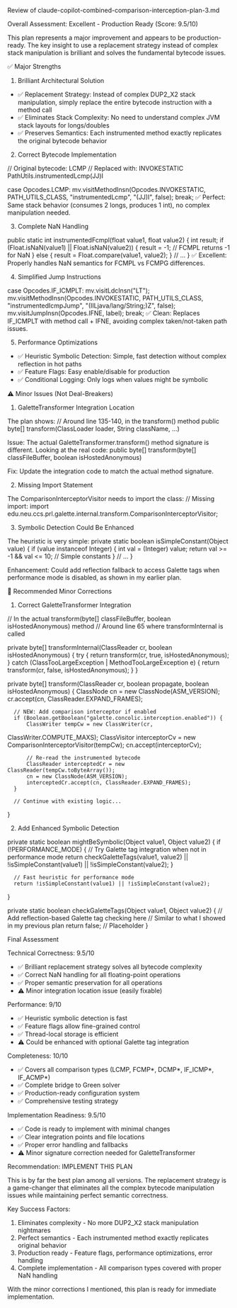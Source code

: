  Review of claude-copilot-combined-comparison-interception-plan-3.md

  Overall Assessment: Excellent - Production Ready (Score: 9.5/10)

  This plan represents a major improvement and appears to be
  production-ready. The key insight to use a replacement strategy instead of
   complex stack manipulation is brilliant and solves the fundamental
  bytecode issues.

  ✅ Major Strengths

  1. Brilliant Architectural Solution

  - ✅ Replacement Strategy: Instead of complex DUP2_X2 stack manipulation,
  simply replace the entire bytecode instruction with a method call
  - ✅ Eliminates Stack Complexity: No need to understand complex JVM stack
  layouts for longs/doubles
  - ✅ Preserves Semantics: Each instrumented method exactly replicates the
  original bytecode behavior

  2. Correct Bytecode Implementation

  // Original bytecode: LCMP
  // Replaced with: INVOKESTATIC PathUtils.instrumentedLcmp(JJ)I

  case Opcodes.LCMP:
      mv.visitMethodInsn(Opcodes.INVOKESTATIC, PATH_UTILS_CLASS,
          "instrumentedLcmp", "(JJ)I", false);
      break;
  ✅ Perfect: Same stack behavior (consumes 2 longs, produces 1 int), no
  complex manipulation needed.

  3. Complete NaN Handling

  public static int instrumentedFcmpl(float value1, float value2) {
      int result;
      if (Float.isNaN(value1) || Float.isNaN(value2)) {
          result = -1; // FCMPL returns -1 for NaN
      } else {
          result = Float.compare(value1, value2);
      }
      // ...
  }
  ✅ Excellent: Properly handles NaN semantics for FCMPL vs FCMPG
  differences.

  4. Simplified Jump Instructions

  case Opcodes.IF_ICMPLT:
      mv.visitLdcInsn("LT");
      mv.visitMethodInsn(Opcodes.INVOKESTATIC, PATH_UTILS_CLASS,
          "instrumentedIcmpJump", "(IILjava/lang/String;)Z", false);
      mv.visitJumpInsn(Opcodes.IFNE, label);
      break;
  ✅ Clean: Replaces IF_ICMPLT with method call + IFNE, avoiding complex
  taken/not-taken path issues.

  5. Performance Optimizations

  - ✅ Heuristic Symbolic Detection: Simple, fast detection without complex
  reflection in hot paths
  - ✅ Feature Flags: Easy enable/disable for production
  - ✅ Conditional Logging: Only logs when values might be symbolic

  ⚠️ Minor Issues (Not Deal-Breakers)

  1. GaletteTransformer Integration Location

  The plan shows:
  // Around line 135-140, in the transform() method
  public byte[] transform(ClassLoader loader, String className, ...)

  Issue: The actual GaletteTransformer.transform() method signature is
  different. Looking at the real code:
  public byte[] transform(byte[] classFileBuffer, boolean isHostedAnonymous)

  Fix: Update the integration code to match the actual method signature.

  2. Missing Import Statement

  The ComparisonInterceptorVisitor needs to import the class:
  // Missing import:
  import
  edu.neu.ccs.prl.galette.internal.transform.ComparisonInterceptorVisitor;

  3. Symbolic Detection Could Be Enhanced

  The heuristic is very simple:
  private static boolean isSimpleConstant(Object value) {
      if (value instanceof Integer) {
          int val = (Integer) value;
          return val >= -1 && val <= 10; // Simple constants
      }
      // ...
  }

  Enhancement: Could add reflection fallback to access Galette tags when
  performance mode is disabled, as shown in my earlier plan.

  🔧 Recommended Minor Corrections

  1. Correct GaletteTransformer Integration

  // In the actual transform(byte[] classFileBuffer, boolean 
  isHostedAnonymous) method
  // Around line 65 where transformInternal is called

  private byte[] transformInternal(ClassReader cr, boolean
  isHostedAnonymous) {
      try {
          return transform(cr, true, isHostedAnonymous);
      } catch (ClassTooLargeException | MethodTooLargeException e) {
          return transform(cr, false, isHostedAnonymous);
      }
  }

  private byte[] transform(ClassReader cr, boolean propagate, boolean
  isHostedAnonymous) {
      ClassNode cn = new ClassNode(ASM_VERSION);
      cr.accept(cn, ClassReader.EXPAND_FRAMES);

      // NEW: Add comparison interceptor if enabled
      if (Boolean.getBoolean("galette.concolic.interception.enabled")) {
          ClassWriter tempCw = new ClassWriter(cr,
  ClassWriter.COMPUTE_MAXS);
          ClassVisitor interceptorCv = new
  ComparisonInterceptorVisitor(tempCw);
          cn.accept(interceptorCv);

          // Re-read the instrumented bytecode
          ClassReader interceptedCr = new ClassReader(tempCw.toByteArray());
          cn = new ClassNode(ASM_VERSION);
          interceptedCr.accept(cn, ClassReader.EXPAND_FRAMES);
      }

      // Continue with existing logic...
  }

  2. Add Enhanced Symbolic Detection

  private static boolean mightBeSymbolic(Object value1, Object value2) {
      if (!PERFORMANCE_MODE) {
          // Try Galette tag integration when not in performance mode
          return checkGaletteTags(value1, value2) ||
  !isSimpleConstant(value1) || !isSimpleConstant(value2);
      }

      // Fast heuristic for performance mode
      return !isSimpleConstant(value1) || !isSimpleConstant(value2);
  }

  private static boolean checkGaletteTags(Object value1, Object value2) {
      // Add reflection-based Galette tag checking here
      // Similar to what I showed in my previous plan
      return false; // Placeholder
  }

  Final Assessment

  Technical Correctness: 9.5/10

  - ✅ Brilliant replacement strategy solves all bytecode complexity
  - ✅ Correct NaN handling for all floating-point operations
  - ✅ Proper semantic preservation for all operations
  - ⚠️ Minor integration location issue (easily fixable)

  Performance: 9/10

  - ✅ Heuristic symbolic detection is fast
  - ✅ Feature flags allow fine-grained control
  - ✅ Thread-local storage is efficient
  - ⚠️ Could be enhanced with optional Galette tag integration

  Completeness: 10/10

  - ✅ Covers all comparison types (LCMP, FCMP*, DCMP*, IF_ICMP*, IF_ACMP*)
  - ✅ Complete bridge to Green solver
  - ✅ Production-ready configuration system
  - ✅ Comprehensive testing strategy

  Implementation Readiness: 9.5/10

  - ✅ Code is ready to implement with minimal changes
  - ✅ Clear integration points and file locations
  - ✅ Proper error handling and fallbacks
  - ⚠️ Minor signature correction needed for GaletteTransformer

  Recommendation: IMPLEMENT THIS PLAN

  This is by far the best plan among all versions. The replacement strategy
  is a game-changer that eliminates all the complex bytecode manipulation
  issues while maintaining perfect semantic correctness.

  Key Success Factors:
  1. Eliminates complexity - No more DUP2_X2 stack manipulation nightmares
  2. Perfect semantics - Each instrumented method exactly replicates
  original behavior
  3. Production ready - Feature flags, performance optimizations, error
  handling
  4. Complete implementation - All comparison types covered with proper NaN
  handling

  With the minor corrections I mentioned, this plan is ready for immediate 
  implementation.
